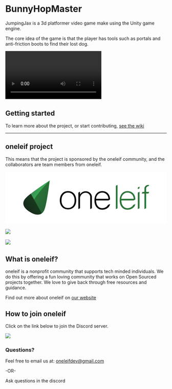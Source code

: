 # BunnyHopMaster
JumpingJax is a 3d platformer video game make using the Unity game engine.

The core idea of the game is that the player has tools such as portals and anti-friction boots to find their lost dog.

![Game Preview](https://github.com/ambid17/BunnyHopMaster/blob/development/MarketingAssets/jumpingjax.mp4)

## Getting started
To learn more about the project, or start contributing, [see the wiki](https://github.com/oneleif/JumpingJax/wiki)


****
## oneleif project
This means that the project is sponsored by the oneleif community, and the collaborators are team members from oneleif.

![](https://github.com/oneleif/olDocs/blob/master/assets/images/oneleif_logos/full_logo/oneleif_whiteback.png)



[![](https://img.shields.io/badge/oneleif-Twitter-blue.svg)](https://twitter.com/oneleifdev)

[![](https://img.shields.io/badge/oneleif-YouTube-red.svg)](https://www.youtube.com/channel/UC3HN0jID38K0Vb_WChvgQmA)

## What is oneleif?
oneleif is a nonprofit community that supports tech minded individuals. We do this by offering a fun loving community that works on Open Sourced projects together. 
We love to give back through free resources and guidance.

Find out more about oneleif on [our website](https://www.oneleif.com)

## How to join oneleif
Click on the link below to join the Discord server.

[![](https://img.shields.io/badge/oneleif-Discord-7284be.svg)](https://discord.gg/tv9UdJK)

### Questions?
Feel free to email us at: oneleifdev@gmail.com 

-OR-

Ask questions in the discord

